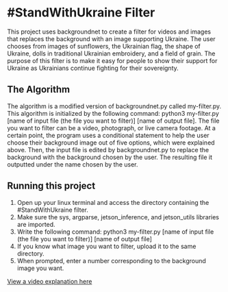 # #StandWithUkraine Filter

 This project uses backgroundnet to create a filter for videos and images that replaces the background with an image supporting Ukraine.  The user chooses from images of sunflowers, the Ukrainian flag, the shape of Ukraine, dolls in traditional Ukrainian embroidery, and a field of grain.  The purpose of this filter is to make it easy for people to show their support for Ukraine as Ukrainians continue fighting for their sovereignty.

## The Algorithm

The algorithm is a modified version of backgroundnet.py called my-filter.py.  This algorithm is initialized by the following command: python3 my-filter.py [name of input file (the file you want to filter)] [name of output file].  The file you want to filter can be a video, photograph, or live camera footage.  At a certain point, the program uses a conditional statement to help the user choose their background image out of five options, which were explained above.  Then, the input file is edited by backgroundnet.py to replace the background with the background chosen by the user. The resulting file it outputted under the name chosen by the user.

## Running this project

1. Open up your linux terminal and access the directory containing the #StandWithUkraine filter.
2. Make sure the sys, argparse, jetson_inference, and jetson_utils libraries are imported.
3. Write the following command: python3 my-filter.py [name of input file (the file you want to filter)] [name of output file]
4. If you know what image you want to filter, upload it to the same directory.
5. When prompted, enter a number corresponding to the background image you want.

[View a video explanation here](https://watch.screencastify.com/v/jQ4qJ8nqoS9q4RXF9hGL)

